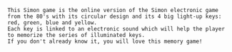     This Simon game is the online version of the Simon electronic game from the 80's with its circular design and its 4 big light-up keys: red, green, blue and yellow. 
    Each key is linked to an electronic sound which will help the player to memorize the series of illuminated keys. 
    If you don't already know it, you will love this memory game!
